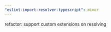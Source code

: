 ```yaml
---
"eslint-import-resolver-typescript": minor
---
```


refactor: support custom extensions on resolving
